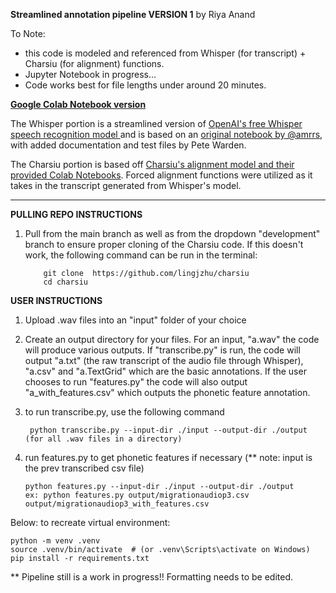 **Streamlined annotation pipeline VERSION 1** by Riya Anand

To Note: 
- this code is modeled and referenced from Whisper (for transcript) + Charsiu (for alignment) functions.
- Jupyter Notebook in progress...
- Code works best for file lengths under around 20 minutes. 

**[Google Colab Notebook version](https://colab.research.google.com/drive/1QaeiHJw8ga0DNkx8_2xey5fqyDtdk5EF?usp=sharing)**

The Whisper portion is a streamlined version of [OpenAI's free Whisper speech recognition model ](https://openai.com/blog/whisper/) and is based on an [original notebook by @amrrs](https://github.com/amrrs/openai-whisper-webapp), with added documentation and test files by Pete Warden.

The Charsiu portion is based off [Charsiu's alignment model and their provided Colab Notebooks](https://github.com/lingjzhu/charsiu). Forced alignment functions were utilized as it takes in the transcript generated from Whisper's model.

-----------

**PULLING REPO INSTRUCTIONS** 
1) Pull from the main branch as well as from the dropdown "development" branch to ensure proper cloning of the Charsiu code. If this doesn't work, the following command can be run in the terminal:

           git clone  https://github.com/lingjzhu/charsiu
           cd charsiu
**USER INSTRUCTIONS** 

1) Upload .wav files into an "input" folder of your choice
2) Create an output directory for your files. For an input, "a.wav" the code will produce various outputs. If "transcribe.py" is run, the code will output "a.txt" (the raw transcript of the audio file through Whisper), "a.csv" and "a.TextGrid" which are the basic annotations. If the user chooses to run "features.py" the code will also output "a_with_features.csv" which outputs the phonetic feature annotation. 
3) to run transcribe.py, use the following command 

    
        python transcribe.py --input-dir ./input --output-dir ./output (for all .wav files in a directory)

   
5) run features.py to get phonetic features if necessary (** note: input is the prev transcribed csv file)

       python features.py --input-dir ./input --output-dir ./output
       ex: python features.py output/migrationaudiop3.csv output/migrationaudiop3_with_features.csv 



Below: to recreate virtual environment:


    python -m venv .venv
    source .venv/bin/activate  # (or .venv\Scripts\activate on Windows)
    pip install -r requirements.txt

** Pipeline still is a work in progress!! Formatting needs to be edited. 



